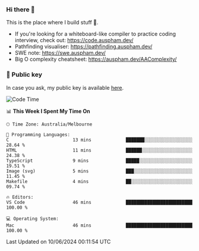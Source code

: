 ### Hi there 👋

This is the place where I build stuff 👀. 

- If you're looking for a whiteboard-like compiler to practice coding interview, check out: https://code.auspham.dev/
- Pathfinding visualiser: https://pathfinding.auspham.dev/
- SWE note: https://swe.auspham.dev/
- Big O complexity cheatsheet: https://auspham.dev/AAComplexity/

### 🔑 Public key

In case you ask, my public key is available [here](https://public.auspham.dev/).

<!--START_SECTION:waka-->
![Code Time](http://img.shields.io/badge/Code%20Time-1%2C279%20hrs%2021%20mins-blue)

📊 **This Week I Spent My Time On** 

```text
🕑︎ Time Zone: Australia/Melbourne

💬 Programming Languages: 
C                        13 mins             ███████░░░░░░░░░░░░░░░░░░   28.64 % 
HTML                     11 mins             ██████░░░░░░░░░░░░░░░░░░░   24.38 % 
TypeScript               9 mins              █████░░░░░░░░░░░░░░░░░░░░   19.51 % 
Image (svg)              5 mins              ███░░░░░░░░░░░░░░░░░░░░░░   11.45 % 
Makefile                 4 mins              ██░░░░░░░░░░░░░░░░░░░░░░░   09.74 % 

🔥 Editors: 
VS Code                  46 mins             █████████████████████████   100.00 % 

💻 Operating System: 
Mac                      46 mins             █████████████████████████   100.00 % 
```


 Last Updated on 10/06/2024 00:11:54 UTC
<!--END_SECTION:waka-->

<!--
**rockmanvnx6/rockmanvnx6** is a ✨ _special_ ✨ repository because its `README.md` (this file) appears on your GitHub profile.

Here are some ideas to get you started:

- 🔭 I’m currently working on ...
- 🌱 I’m currently learning ...
- 👯 I’m looking to collaborate on ...
- 🤔 I’m looking for help with ...
- 💬 Ask me about ...
- 📫 How to reach me: ...
- 😄 Pronouns: ...
- ⚡ Fun fact: ...
-->
